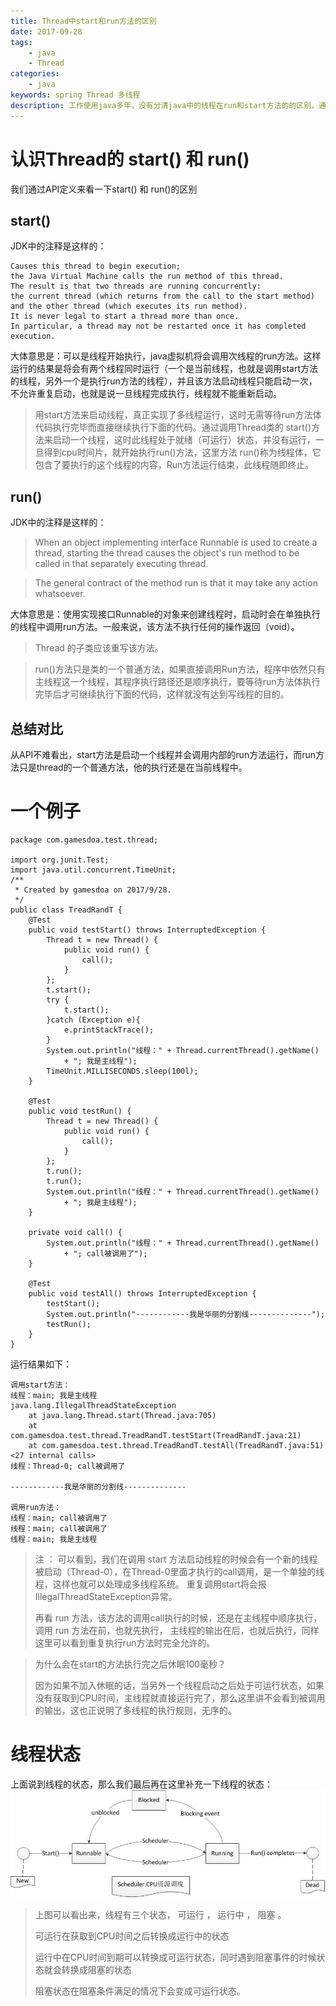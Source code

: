 ```yaml
---
title: Thread中start和run方法的区别
date: 2017-09-28
tags: 
	- java
	- Thread
categories:
    - java
keywords: spring Thread 多线程
description: 工作使用java多年，没有分清java中的线程在run和start方法的的区别，通过API和一个例子来看一下到底他们有什么区别
---
```



# 认识Thread的 start() 和 run() #
我们通过API定义来看一下start() 和 run()的区别
## start() ##
JDK中的注释是这样的：

	Causes this thread to begin execution; 
	the Java Virtual Machine calls the run method of this thread.
    The result is that two threads are running concurrently: 
	the current thread (which returns from the call to the start method) 
	and the other thread (which executes its run method).
    It is never legal to start a thread more than once.
    In particular, a thread may not be restarted once it has completed execution.

大体意思是：可以是线程开始执行，java虚拟机将会调用次线程的run方法。这样运行的结果是将会有两个线程同时运行（一个是当前线程，也就是调用start方法的线程，另外一个是执行run方法的线程），并且该方法启动线程只能启动一次，不允许重复启动，也就是说一旦线程完成执行，线程就不能重新启动。

> 用start方法来启动线程，真正实现了多线程运行，这时无需等待run方法体代码执行完毕而直接继续执行下面的代码。通过调用Thread类的 start()方法来启动一个线程，这时此线程处于就绪（可运行）状态，并没有运行，一旦得到cpu时间片，就开始执行run()方法，这里方法 run()称为线程体，它包含了要执行的这个线程的内容，Run方法运行结束，此线程随即终止。


## run() ##
JDK中的注释是这样的：

> When an object implementing interface  Runnable is used to create a thread, starting the thread causes the object's run method to be called in that separately executing  thread.

> The general contract of the method run is that it may  take any action whatsoever.

大体意思是：使用实现接口Runnable的对象来创建线程时，启动时会在单独执行的线程中调用run方法。一般来说，该方法不执行任何的操作返回（void）。

> Thread 的子类应该重写该方法。

>run()方法只是类的一个普通方法，如果直接调用Run方法，程序中依然只有主线程这一个线程，其程序执行路径还是顺序执行，要等待run方法体执行完毕后才可继续执行下面的代码，这样就没有达到写线程的目的。

## 总结对比 ##

从API不难看出，start方法是启动一个线程并会调用内部的run方法运行，而run方法只是thread的一个普通方法，他的执行还是在当前线程中。

# 一个例子 #

	package com.gamesdoa.test.thread;

	import org.junit.Test;
	import java.util.concurrent.TimeUnit;
	/**
	 * Created by gamesdoa on 2017/9/28.
	 */
	public class TreadRandT {
	    @Test
	    public void testStart() throws InterruptedException {
	        Thread t = new Thread() {
	            public void run() {
	                call();
	            }
	        };
	        t.start();
			try {
	            t.start();
	        }catch (Exception e){
	            e.printStackTrace();
	        }
        	System.out.println("线程：" + Thread.currentThread().getName() 
                + "; 我是主线程");
	        TimeUnit.MILLISECONDS.sleep(100l);
	    }
	
	    @Test
	    public void testRun() {
	        Thread t = new Thread() {
	            public void run() {
	                call();
	            }
	        };
	        t.run();
	        t.run();
        	System.out.println("线程：" + Thread.currentThread().getName()
                + "; 我是主线程");
	    }
	
	    private void call() {
        	System.out.println("线程：" + Thread.currentThread().getName()
                + "; call被调用了");
	    }
	
	    @Test
	    public void testAll() throws InterruptedException {
	        testStart();
	        System.out.println("------------我是华丽的分割线--------------");
	        testRun();
	    }
	}

运行结果如下：

	调用start方法：
	线程：main; 我是主线程
	java.lang.IllegalThreadStateException
		at java.lang.Thread.start(Thread.java:705)
		at com.gamesdoa.test.thread.TreadRandT.testStart(TreadRandT.java:21)
		at com.gamesdoa.test.thread.TreadRandT.testAll(TreadRandT.java:51)<27 internal calls>
	线程：Thread-0; call被调用了
	
	------------我是华丽的分割线--------------
	
	调用run方法：
	线程：main; call被调用了
	线程：main; call被调用了
	线程：main; 我是主线程

>注 ： 可以看到，我们在调用 start 方法启动线程的时候会有一个新的线程被启动（Thread-0），在Thread-0里面才执行的call调用，是一个单独的线程，这样也就可以处理成多线程系统。 重复调用start将会报IllegalThreadStateException异常。
>
> 再看 run 方法，该方法的调用call执行的时候，还是在主线程中顺序执行，调用 run 方法在前，也就先执行， 主线程的输出在后，也就后执行，同样这里可以看到重复执行run方法时完全允许的。

> 为什么会在start的方法执行完之后休眠100毫秒？ 
> 
> 因为如果不加入休眠的话，当另外一个线程启动之后处于可运行状态，如果没有获取到CPU时间，主线程就直接运行完了，那么这里讲不会看到被调用的输出，这也正说明了多线程的执行规则，无序的。

# 线程状态 #
上面说到线程的状态，那么我们最后再在这里补充一下线程的状态：
![线程运行状态](https://github.com/gamesdoa/img0/raw/master/java/thread/thread-state.jpg)

> 上图可以看出来，线程有三个状态， 可运行 ， 运行中 ， 阻塞 。
> 
> 可运行在获取到CPU时间之后转换成运行中的状态
> 
> 运行中在CPU时间到期可以转换成可运行状态，同时遇到阻塞事件的时候状态就会转换成阻塞的状态
> 
> 阻塞状态在阻塞条件满足的情况下会变成可运行状态。